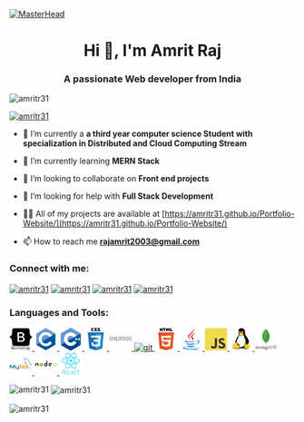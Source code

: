 [![MasterHead](https://qrangers.com/wp-content/uploads/2021/09/Banner-Introduction-to-3D-Animation.png)](https://amritr.io)
<h1 align="center">Hi 👋, I'm Amrit Raj</h1>
<h3 align="center">A passionate Web developer from India</h3>

<p align="left"> <img src="https://komarev.com/ghpvc/?username=amritr31&label=Profile%20views&color=0e75b6&style=flat" alt="amritr31" /> </p>

<p align="left"> <a href="https://twitter.com/amritr31" target="blank"><img src="https://img.shields.io/twitter/follow/amritr31?logo=twitter&style=for-the-badge" alt="amritr31" /></a> </p>

- 🔭 I’m currently a **a third year computer science Student with specialization in Distributed and Cloud Computing Stream**

- 🌱 I’m currently learning **MERN Stack**

- 👯 I’m looking to collaborate on **Front end projects**

- 🤝 I’m looking for help with **Full Stack Development**

- 👨‍💻 All of my projects are available at [https://amritr31.github.io/Portfolio-Website/](https://amritr31.github.io/Portfolio-Website/)

- 📫 How to reach me **rajamrit2003@gmail.com**

<h3 align="left">Connect with me:</h3>
<p align="left">
<a href="https://twitter.com/amritr31" target="blank"><img align="center" src="https://raw.githubusercontent.com/rahuldkjain/github-profile-readme-generator/master/src/images/icons/Social/twitter.svg" alt="amritr31" height="30" width="40" /></a>
<a href="https://linkedin.com/in/amritr31" target="blank"><img align="center" src="https://raw.githubusercontent.com/rahuldkjain/github-profile-readme-generator/master/src/images/icons/Social/linked-in-alt.svg" alt="amritr31" height="30" width="40" /></a>
<a href="https://codesandbox.com/amritr31" target="blank"><img align="center" src="https://raw.githubusercontent.com/rahuldkjain/github-profile-readme-generator/master/src/images/icons/Social/codesandbox.svg" alt="amritr31" height="30" width="40" /></a>
<a href="https://instagram.com/amritr31" target="blank"><img align="center" src="https://raw.githubusercontent.com/rahuldkjain/github-profile-readme-generator/master/src/images/icons/Social/instagram.svg" alt="amritr31" height="30" width="40" /></a>
</p>

<h3 align="left">Languages and Tools:</h3>
<p align="left"> <a href="https://getbootstrap.com" target="_blank" rel="noreferrer"> <img src="https://raw.githubusercontent.com/devicons/devicon/master/icons/bootstrap/bootstrap-plain-wordmark.svg" alt="bootstrap" width="40" height="40"/> </a> <a href="https://www.cprogramming.com/" target="_blank" rel="noreferrer"> <img src="https://raw.githubusercontent.com/devicons/devicon/master/icons/c/c-original.svg" alt="c" width="40" height="40"/> </a> <a href="https://www.w3schools.com/cpp/" target="_blank" rel="noreferrer"> <img src="https://raw.githubusercontent.com/devicons/devicon/master/icons/cplusplus/cplusplus-original.svg" alt="cplusplus" width="40" height="40"/> </a> <a href="https://www.w3schools.com/css/" target="_blank" rel="noreferrer"> <img src="https://raw.githubusercontent.com/devicons/devicon/master/icons/css3/css3-original-wordmark.svg" alt="css3" width="40" height="40"/> </a> <a href="https://expressjs.com" target="_blank" rel="noreferrer"> <img src="https://raw.githubusercontent.com/devicons/devicon/master/icons/express/express-original-wordmark.svg" alt="express" width="40" height="40"/> </a> <a href="https://git-scm.com/" target="_blank" rel="noreferrer"> <img src="https://www.vectorlogo.zone/logos/git-scm/git-scm-icon.svg" alt="git" width="40" height="40"/> </a> <a href="https://www.w3.org/html/" target="_blank" rel="noreferrer"> <img src="https://raw.githubusercontent.com/devicons/devicon/master/icons/html5/html5-original-wordmark.svg" alt="html5" width="40" height="40"/> </a> <a href="https://www.java.com" target="_blank" rel="noreferrer"> <img src="https://raw.githubusercontent.com/devicons/devicon/master/icons/java/java-original.svg" alt="java" width="40" height="40"/> </a> <a href="https://developer.mozilla.org/en-US/docs/Web/JavaScript" target="_blank" rel="noreferrer"> <img src="https://raw.githubusercontent.com/devicons/devicon/master/icons/javascript/javascript-original.svg" alt="javascript" width="40" height="40"/> </a> <a href="https://www.linux.org/" target="_blank" rel="noreferrer"> <img src="https://raw.githubusercontent.com/devicons/devicon/master/icons/linux/linux-original.svg" alt="linux" width="40" height="40"/> </a> <a href="https://www.mongodb.com/" target="_blank" rel="noreferrer"> <img src="https://raw.githubusercontent.com/devicons/devicon/master/icons/mongodb/mongodb-original-wordmark.svg" alt="mongodb" width="40" height="40"/> </a> <a href="https://www.mysql.com/" target="_blank" rel="noreferrer"> <img src="https://raw.githubusercontent.com/devicons/devicon/master/icons/mysql/mysql-original-wordmark.svg" alt="mysql" width="40" height="40"/> </a> <a href="https://nodejs.org" target="_blank" rel="noreferrer"> <img src="https://raw.githubusercontent.com/devicons/devicon/master/icons/nodejs/nodejs-original-wordmark.svg" alt="nodejs" width="40" height="40"/> </a> <a href="https://reactjs.org/" target="_blank" rel="noreferrer"> <img src="https://raw.githubusercontent.com/devicons/devicon/master/icons/react/react-original-wordmark.svg" alt="react" width="40" height="40"/> </a> </p>

<p><img align="left" src="https://github-readme-stats.vercel.app/api/top-langs?username=amritr31&show_icons=true&locale=en&layout=compact" alt="amritr31" /></p>

<p>&nbsp;<img align="center" src="https://github-readme-stats.vercel.app/api?username=amritr31&show_icons=true&locale=en" alt="amritr31" /></p>

<p><img align="center" src="https://github-readme-streak-stats.herokuapp.com/?user=amritr31&" alt="amritr31" /></p>
